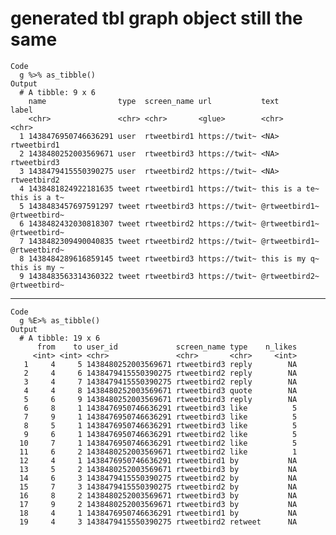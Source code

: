 # generated tbl graph object still the same

    Code
      g %>% as_tibble()
    Output
      # A tibble: 9 x 6
        name                type  screen_name url           text          label       
        <chr>               <chr> <chr>       <glue>        <chr>         <chr>       
      1 1438476950746636291 user  rtweetbird1 https://twit~ <NA>          rtweetbird1 
      2 1438480252003569671 user  rtweetbird3 https://twit~ <NA>          rtweetbird3 
      3 1438479415550390275 user  rtweetbird2 https://twit~ <NA>          rtweetbird2 
      4 1438481824922181635 tweet rtweetbird1 https://twit~ this is a te~ this is a t~
      5 1438483457697591297 tweet rtweetbird3 https://twit~ @rtweetbird1~ @rtweetbird~
      6 1438482432030818307 tweet rtweetbird2 https://twit~ @rtweetbird1~ @rtweetbird~
      7 1438482309490040835 tweet rtweetbird2 https://twit~ @rtweetbird1~ @rtweetbird~
      8 1438484289616859145 tweet rtweetbird3 https://twit~ this is my q~ this is my ~
      9 1438483563314360322 tweet rtweetbird3 https://twit~ @rtweetbird2~ @rtweetbird~

---

    Code
      g %E>% as_tibble()
    Output
      # A tibble: 19 x 6
          from    to user_id             screen_name type    n_likes
         <int> <int> <chr>               <chr>       <chr>     <int>
       1     4     5 1438480252003569671 rtweetbird3 reply        NA
       2     4     6 1438479415550390275 rtweetbird2 reply        NA
       3     4     7 1438479415550390275 rtweetbird2 reply        NA
       4     4     8 1438480252003569671 rtweetbird3 quote        NA
       5     6     9 1438480252003569671 rtweetbird3 reply        NA
       6     8     1 1438476950746636291 rtweetbird3 like          5
       7     9     1 1438476950746636291 rtweetbird3 like          5
       8     5     1 1438476950746636291 rtweetbird3 like          5
       9     6     1 1438476950746636291 rtweetbird2 like          5
      10     7     1 1438476950746636291 rtweetbird2 like          5
      11     6     2 1438480252003569671 rtweetbird2 like          1
      12     4     1 1438476950746636291 rtweetbird1 by           NA
      13     5     2 1438480252003569671 rtweetbird3 by           NA
      14     6     3 1438479415550390275 rtweetbird2 by           NA
      15     7     3 1438479415550390275 rtweetbird2 by           NA
      16     8     2 1438480252003569671 rtweetbird3 by           NA
      17     9     2 1438480252003569671 rtweetbird3 by           NA
      18     4     1 1438476950746636291 rtweetbird1 by           NA
      19     4     3 1438479415550390275 rtweetbird2 retweet      NA

